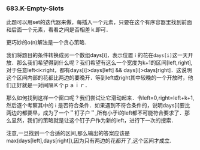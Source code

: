 ### 683.K-Empty-Slots

此题可以用set的迭代器来做，每插入一个元素，只要在这个有序容器里找到前面和后面一个元素，看看之间是否相差ｋ即可．

更巧妙的o(n)解法是一个贪心策略．

我们将题目的条件转换成另一个数组days[i]，表示位置```ｉ```的花在```days[i]```这一天开放．那么我们希望得到什么呢？我们希望有这么一个宽度为k+1的区间[left,right],对于任意left<i<right，都有days[i]>days[left] && days[i]>days[right]．这说明这个区间内部的花都比两边的要晚开．等到left或right其中较晚的一个开放时，他们正好就是一对间隔Ｋ个ｐａｉｒ．

那么如何找到这样一个窗口呢？我们尝试让它滑动起来．令left=0,right=left+k+1,然后逐个考察其中的```ｉ```是否符合条件．如果遇到不符合条件的，说明days[i]要比两边的都要早，成为了一个＂钉子户＂,所有小于i的left都不可能符合要求了．那么显然，我们的策略就是让这个钉子户作为新的left，进行下一次的搜索．

注意,一旦找到一个合适的区间,那么输出的答案应该是max(days[left],days[right]),因为只有两边的花都开了,这个区间才成立.
